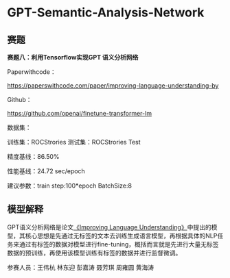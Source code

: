 # GPT-Semantic-Analysis-Network

## 赛题



**赛题八：利用Tensorflow实现GPT 语义分析网络**

Paperwithcode：

 https://paperswithcode.com/paper/improving-language-understanding-by

Github：

 https://github.com/openai/finetune-transformer-lm

数据集：

 训练集：ROCStrories  测试集：ROCStrories Test

精度基线：86.50%

性能基线：24.72 sec/epoch

建议参数：train step:100*epoch BatchSize:8

## 模型解释

GPT语义分析网络是论文[《Improving Language Understanding》](https://www.cs.ubc.ca/~amuham01/LING530/papers/radford2018improving.pdf)中提出的模型，其核心思想是先通过无标签的文本去训练生成语言模型，再根据具体的NLP任务来通过有标签的数据对模型进行fine-tuning，概括而言就是先进行大量无标签数据的预训练，再使用该模型训练有标签的数据并进行监督微调。





参赛人员：王伟杭 林东迎 彭嘉涛 聂芳琪 周雍圆 黄海涛



